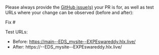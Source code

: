 Please always provide the [GitHub issue(s)](../issues) your PR is for, as well as test URLs where your change can be observed (before and after):

Fix #<gh-issue-id>

Test URLs:
- Before: https://main--EDS_mysite--EXPEswareddy.hlx.live/
- After: https://<branch>--EDS_mysite--EXPEswareddy.hlx.live/

